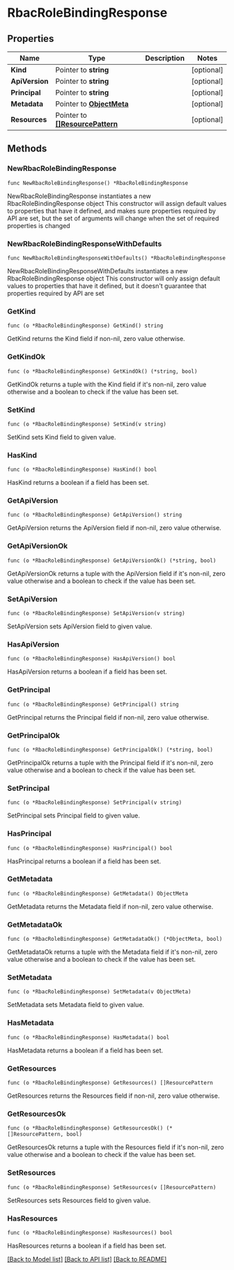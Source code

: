 # RbacRoleBindingResponse

## Properties

Name | Type | Description | Notes
------------ | ------------- | ------------- | -------------
**Kind** | Pointer to **string** |  | [optional] 
**ApiVersion** | Pointer to **string** |  | [optional] 
**Principal** | Pointer to **string** |  | [optional] 
**Metadata** | Pointer to [**ObjectMeta**](ObjectMeta.md) |  | [optional] 
**Resources** | Pointer to [**[]ResourcePattern**](ResourcePattern.md) |  | [optional] 

## Methods

### NewRbacRoleBindingResponse

`func NewRbacRoleBindingResponse() *RbacRoleBindingResponse`

NewRbacRoleBindingResponse instantiates a new RbacRoleBindingResponse object
This constructor will assign default values to properties that have it defined,
and makes sure properties required by API are set, but the set of arguments
will change when the set of required properties is changed

### NewRbacRoleBindingResponseWithDefaults

`func NewRbacRoleBindingResponseWithDefaults() *RbacRoleBindingResponse`

NewRbacRoleBindingResponseWithDefaults instantiates a new RbacRoleBindingResponse object
This constructor will only assign default values to properties that have it defined,
but it doesn't guarantee that properties required by API are set

### GetKind

`func (o *RbacRoleBindingResponse) GetKind() string`

GetKind returns the Kind field if non-nil, zero value otherwise.

### GetKindOk

`func (o *RbacRoleBindingResponse) GetKindOk() (*string, bool)`

GetKindOk returns a tuple with the Kind field if it's non-nil, zero value otherwise
and a boolean to check if the value has been set.

### SetKind

`func (o *RbacRoleBindingResponse) SetKind(v string)`

SetKind sets Kind field to given value.

### HasKind

`func (o *RbacRoleBindingResponse) HasKind() bool`

HasKind returns a boolean if a field has been set.

### GetApiVersion

`func (o *RbacRoleBindingResponse) GetApiVersion() string`

GetApiVersion returns the ApiVersion field if non-nil, zero value otherwise.

### GetApiVersionOk

`func (o *RbacRoleBindingResponse) GetApiVersionOk() (*string, bool)`

GetApiVersionOk returns a tuple with the ApiVersion field if it's non-nil, zero value otherwise
and a boolean to check if the value has been set.

### SetApiVersion

`func (o *RbacRoleBindingResponse) SetApiVersion(v string)`

SetApiVersion sets ApiVersion field to given value.

### HasApiVersion

`func (o *RbacRoleBindingResponse) HasApiVersion() bool`

HasApiVersion returns a boolean if a field has been set.

### GetPrincipal

`func (o *RbacRoleBindingResponse) GetPrincipal() string`

GetPrincipal returns the Principal field if non-nil, zero value otherwise.

### GetPrincipalOk

`func (o *RbacRoleBindingResponse) GetPrincipalOk() (*string, bool)`

GetPrincipalOk returns a tuple with the Principal field if it's non-nil, zero value otherwise
and a boolean to check if the value has been set.

### SetPrincipal

`func (o *RbacRoleBindingResponse) SetPrincipal(v string)`

SetPrincipal sets Principal field to given value.

### HasPrincipal

`func (o *RbacRoleBindingResponse) HasPrincipal() bool`

HasPrincipal returns a boolean if a field has been set.

### GetMetadata

`func (o *RbacRoleBindingResponse) GetMetadata() ObjectMeta`

GetMetadata returns the Metadata field if non-nil, zero value otherwise.

### GetMetadataOk

`func (o *RbacRoleBindingResponse) GetMetadataOk() (*ObjectMeta, bool)`

GetMetadataOk returns a tuple with the Metadata field if it's non-nil, zero value otherwise
and a boolean to check if the value has been set.

### SetMetadata

`func (o *RbacRoleBindingResponse) SetMetadata(v ObjectMeta)`

SetMetadata sets Metadata field to given value.

### HasMetadata

`func (o *RbacRoleBindingResponse) HasMetadata() bool`

HasMetadata returns a boolean if a field has been set.

### GetResources

`func (o *RbacRoleBindingResponse) GetResources() []ResourcePattern`

GetResources returns the Resources field if non-nil, zero value otherwise.

### GetResourcesOk

`func (o *RbacRoleBindingResponse) GetResourcesOk() (*[]ResourcePattern, bool)`

GetResourcesOk returns a tuple with the Resources field if it's non-nil, zero value otherwise
and a boolean to check if the value has been set.

### SetResources

`func (o *RbacRoleBindingResponse) SetResources(v []ResourcePattern)`

SetResources sets Resources field to given value.

### HasResources

`func (o *RbacRoleBindingResponse) HasResources() bool`

HasResources returns a boolean if a field has been set.


[[Back to Model list]](../README.md#documentation-for-models) [[Back to API list]](../README.md#documentation-for-api-endpoints) [[Back to README]](../README.md)


